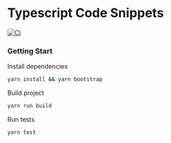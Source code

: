 Typescript Code Snippets 
========================

[![CI](https://github.com/hrozan/ts-code-snippets/actions/workflows/main.yml/badge.svg)](https://github.com/hrozan/ts-code-snippets/actions/workflows/main.yml)

### Getting Start

Install dependencies

```bash
yarn install && yarn bootstrap
```

Build project

```bash
yarn run build
```

Run tests

```bash
yarn test       
```
